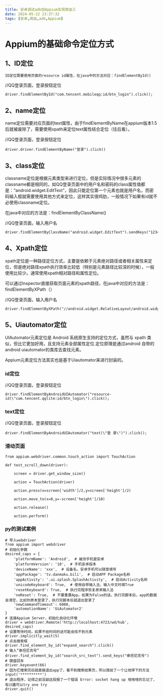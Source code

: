 ```yaml
---
title: 安卓调试adb加Appium实现爬虫三
date: 2024-05-22 23:37:32
tags: [安卓,爬虫,adb,Appium]
---
```

# Appium的基础命令定位方式
## 1、ID定位
```
ID定位需要使用页面的resource id属性，在java中的方法对应：findElementById()
```
<!--more-->

//QQ登录页面，登录按钮定位
```
driver.findElementById("com.tencent.mobileqq:id/btn_login").click();
```
## 2、name定位

name定位需要对应页面的text属性，由于findElementByName在appium版本1.5后就被废除了，需要使用xpath来定位text属性结合定位（往后看）。

//QQ登录页面，登录按钮定位
```
driver.driver.findElementByName("登录").click()
```
## 3、class定位

classname定位是根据元素类型来进行定位，但是实际情况中很多元素的classname都是相同的，如QQ登录页面中的用户名和密码的class属性值都是：“android.widget.EditText”，因此只能定位第一个元素也就是用户名，而密码输入框就需要使用其他方式来定位，这样其实很鸡肋，一般情况下如果有id就不必使用classname定位。

在java中对应的方法是：findElementByClassName()

//QQ登录页面，输入用户名
```
driver.findElementByClassName("android.widget.EditText").sendKeys("123456789");
```
## 4、Xpath定位

xpath定位是一种路径定位方式，主要是依赖于元素绝对路径或者相关属性来定位，但是绝对路径xpath执行效率比较低（特别是元素路径比较深的时候），一般使用比较少。通常使用xpath相对路径和属性定位。

可以通过Inspector直接获取页面元素的xpath路径，在java中对应的方法是：findElementByXPath（）

//QQ登录页面，输入用户名
```
driver.findElementByXPath("//android.widget.RelativeLayout/android.widget.RelativeLayout[2]/android.widget.RelativeLayout[1]/android.widget.EditText[1]").click();
```
## 5、Uiautomator定位

UIAutomator元素定位是 Android 系统原生支持的定位方式，虽然与 xpath 类似，但比它更加好用，且支持元素全部属性定位.定位原理是通过android 自带的android uiautomator的类库去查找元素。

Appium元素定位方法其实也是基于Uiautomator来进行封装的。

### id定位
//QQ登录页面，登录按钮定位
```
driver.findElementByAndroidUIAutomator("resource-id(\"com.tencent.qqlite:id/btn_login\").click();
```
### text定位
//QQ登录页面，登录按钮定位
```
driver.findElementByAndroidUIAutomator("text(\"登 录\")").click();
```

### 滑动页面
```
from appium.webdriver.common.touch_action import TouchAction

def test_scroll_down(driver):

    screen = driver.get_window_size()

    action = TouchAction(driver)

    action.press(x=screen['width']/2,y=screen['height']/2)

    action.move_to(x=0,y=-screen['height']/10)

    action.release()

    action.perform()
```

### py的测试案例
```
# 导入webdriver
from appium import webdriver
# 初始化参数
desired_caps = {
    'platformName': 'Android',  # 被测手机是安卓
    'platformVersion': '10',  # 手机安卓版本
    'deviceName': 'xxx',  # 设备名，安卓手机可以随意填写
    'appPackage': 'tv.danmaku.bili',  # 启动APP Package名称
    'appActivity': '.ui.splash.SplashActivity',  # 启动Activity名称
    'unicodeKeyboard': True,  # 使用自带输入法，输入中文时填True
    'resetKeyboard': True,  # 执行完程序恢复原来输入法
    'noReset': True,  # 不要重置App，如果为False的话，执行完脚本后，app的数据会清空，比如你原本登录了，执行完脚本后就退出登录了
    'newCommandTimeout': 6000,
    'automationName': 'UiAutomator2'
}
# 连接Appium Server，初始化自动化环境
driver = webdriver.Remote('http://localhost:4723/wd/hub', desired_caps)
# 设置等待时间，如果不给时间的话可能会找不到元素
driver.implicitly_wait(5)
# 点击搜索框
driver.find_element_by_id("expand_search").click()
# 输入“泰坦尼克号”
driver.find_element_by_id("search_src_text").send_keys("泰坦尼克号")
# 键盘回车
driver.keyevent(66)
# 因为它搜索完后就直接退出app了，看不到搜索结果页，所以我给了一个让他停下的方法
input('**********')
# 退出程序，记得之前没敲这段报了一个错误 Error: socket hang up 啥啥啥的忘记了，有兴趣可以try one try
driver.quit()

```